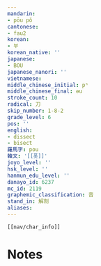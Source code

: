 ```yaml
---
mandarin:
- pōu pǒ
cantonese:
- fau2
korean:
- 부
korean_native: ''
japanese:
- BOU
japanese_nanori: ''
vietnamese:
middle_chinese_initial: pʰ
middle_chinese_final: əu
stroke_count: 10
radical: 刀
skip_number: 1-8-2
grade_level: 6
pos: ''
english:
- dissect
- bisect
羅馬字: pou
韓文: '[[폿]]'
joyo_level: ''
hsk_level: ''
hanmun_edu_level: ''
danayo_id: 6237
mc_id: 2119
graphemic_classification: 咅
stand_in: 解剖
aliases:
---
```

```meta-bind-embed
[[nav/char_info]]
```

# Notes

